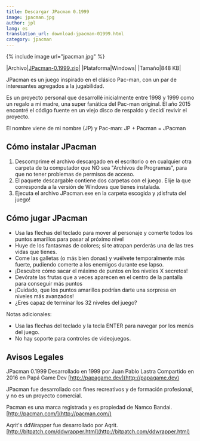 ```yaml
---
title: Descargar JPacman 0.1999
image: jpacman.jpg
author: jpl
lang: es
translation_url: download-jpacman-01999.html
category: jpacman
---
```


{% include image url="jpacman.jpg" %}

|Archivo|[JPacman-0.1999.zip](/downloads/JPacman-0.1999.zip)|
|Plataforma|Windows|
|Tamaño|848 KB|

JPacman es un juego inspirado en el clásico Pac-man, con un par de interesantes agregados a la jugabilidad.

Es un proyecto personal que desarrollé inicialmente entre 1998 y 1999 como un regalo a mi madre, una super fanática del Pac-man original.
El año 2015 encontré el código fuente en un viejo disco de respaldo y decidí revivir el proyecto.

El nombre viene de mi nombre (JP) y Pac-man: JP + Pacman = JPacman

## Cómo instalar JPacman

1. Descomprime el archivo descargado en el escritorio o en cualquier otra carpeta de tu computador que NO sea "Archivos de Programas", para que no tener problemas de permisos de acceso.
1. El paquete descargable contiene dos carpetas con el juego. Elije la que corresponda a la versión de Windows que tienes instalada.
1. Ejecuta el archivo JPacman.exe en la carpeta escogida y ¡disfruta del juego!

## Cómo jugar JPacman

- Usa las flechas del teclado para mover al personaje y comerte todos los puntos amarillos para pasar al próximo nivel
- Huye de los fantasmas de colores; si te atrapan perderás una de las tres vidas que tienes.
- Come las galletas (o más bien donas) y vuélvete temporalmente más fuerte, pudiendo comerte a los enemigos durante ese lapso.
- ¡Descubre cómo sacar el máximo de puntos en los niveles X secretos!
- Devórate las frutas que a veces aparecen en el centro de la pantalla para conseguir más puntos
- ¡Cuidado, que los puntos amarillos podrían darte una sorpresa en niveles más avanzados!
- ¿Eres capaz de terminar los 32 niveles del juego?

Notas adicionales:

- Usa las flechas del teclado y la tecla ENTER para navegar por los menús del juego.
- No hay soporte para controles de videojuegos.

## Avisos Legales

JPacman 0.1999
Desarrollado en 1999 por Juan Pablo Lastra
Compartido en 2016 en Papá Game Dev
[http://papagame.dev](http://papagame.dev)

JPacman fue desarrollado con fines recreativos y de formación profesional, y no es un proyecto comercial.

Pacman es una marca registrada y es propiedad de Namco Bandai. [http://pacman.com/](http://pacman.com/)

Aqrit's ddWrapper fue desarrollado por Aqrit. [http://bitpatch.com/ddwrapper.html](http://bitpatch.com/ddwrapper.html)

